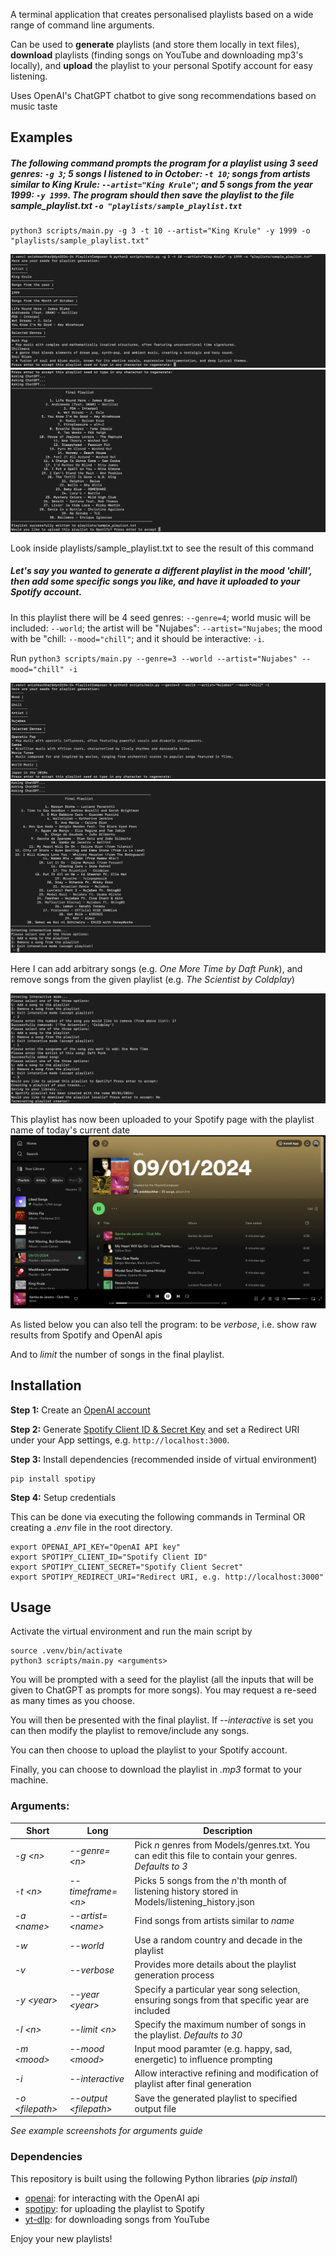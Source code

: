 A terminal application that creates personalised playlists based on a wide range of command line arguments.

Can be used to **generate** playlists (and store them locally in text files), **download** playlists (finding songs on YouTube and downloading mp3's locally), and **upload** the playlist to your personal Spotify account for easy listening.

Uses OpenAI's ChatGPT chatbot to give song recommendations based on music taste

## Examples

##### The following command prompts the program for a playlist using 3 seed genres: `-g 3`;  5 songs I listened to in October: `-t 10`;  songs from artists similar to *King Krule*: `--artist="King Krule"`; and 5 songs from the year 1999: `-y 1999`. The program should then save the playlist to the file *sample_playlist.txt* `-o "playlists/sample_playlist.txt` 
```
python3 scripts/main.py -g 3 -t 10 --artist="King Krule" -y 1999 -o "playlists/sample_playlist.txt"
```
<img src="demo/Demo%201%20-%20Prompt.png" alt="Save to file prompt" >
<img src="demo/Demo%201%20-%20Playlist%20Creation.png" alt="Save to file result" >

Look inside playlists/sample_playlist.txt to see the result of this command

##### Let's say you wanted to generate a different playlist in the mood 'chill', then add some specific songs you like, and have it uploaded to your Spotify account. 
In this playlist there will be 4 seed genres: `--genre=4`;  world music will be included: `--world`;  the artist will be "Nujabes": `--artist="Nujabes`;  the mood with be "chill: `--mood="chill"`; and it should be interactive: `-i`.

Run `python3 scripts/main.py --genre=3 --world --artist="Nujabes" --mood="chill" -i`

<img src="demo/Demo%202%20-%20Prompt.png" alt="Interactive prompt" >
<img src="demo/Demo%202%20-%20Playlist%20Creation.png" alt="Interactive prompt">

Here I can add arbitrary songs (e.g. *One More Time by Daft Punk*), and remove songs from the given playlist (e.g. *The Scientist by Coldplay*)

<img src="demo/Demo%202%20-%20Uploading.png" alt="Interactive prompt" >

This playlist has now been uploaded to your Spotify page with the playlist name of today's current date
<img src="demo/Demo%202%20-%20Spotify.png" alt="Interactive prompt" >

As listed below you can also tell the program: to be *verbose*, i.e. show raw results from Spotify and OpenAI apis

And to *limit* the number of songs in the final playlist.

## Installation

**Step 1:** Create an [OpenAI account](https://beta.openai.com/account/api-keys)

**Step 2:** Generate [Spotify Client ID & Secret Key](https://developer.spotify.com/dashboard/login) and set a Redirect URI under your App settings, e.g. `http://localhost:3000`.

**Step 3:** Install dependencies (recommended inside of virtual environment)

```
pip install spotipy
```
**Step 4:** Setup credentials

This can be done via executing the following commands in Terminal OR creating a *.env* file in the root directory.
```
export OPENAI_API_KEY="OpenAI API key"
export SPOTIPY_CLIENT_ID="Spotify Client ID"
export SPOTIPY_CLIENT_SECRET="Spotify Client Secret"
export SPOTIPY_REDIRECT_URI="Redirect URI, e.g. http://localhost:3000"
```


## Usage

Activate the virtual environment and run the main script by
```
source .venv/bin/activate
python3 scripts/main.py <arguments>
```
You will be prompted with a seed for the playlist (all the inputs that will be given to ChatGPT as prompts for more songs). You may request a re-seed as many times as you choose.

You will then be presented with the final playlist. If *--interactive* is set you can then modify the playlist to remove/include any songs.

You can then choose to upload the playlist to your Spotify account.

Finally, you can choose to download the playlist in *.mp3* format to your machine.

### Arguments:

| Short | Long | Description |
| ----------- | -- | ----------- |
| *-g \<n>* | *--genre=\<n>* | Pick *n* genres from Models/genres.txt. You can edit this file to contain your genres. *Defaults to 3* |
|*-t \<n>* | *--timeframe=\<n>* | Picks 5 songs from the *n*'th month of listening history stored in Models/listening_history.json |
|*-a \<name>* | *--artist=\<name>* | Find songs from artists similar to *name* |
| *-w* | *--world*| Use a random country and decade in the playlist |
|*-v* | *--verbose* | Provides more details about the playlist generation process |
|*-y \<year>* | *--year \<year>* | Specify a particular year song selection, ensuring songs from that specific year are included |
| *-l \<n>* | *--limit \<n>*| Specify the maximum number of songs in the playlist. *Defaults to 30* |
| *-m \<mood>* | *--mood \<mood>* | Input mood paramter (e.g. happy, sad, energetic) to influence prompting |
| *-i* | *--interactive* | Allow interactive refining and modification of playlist after final generation |
| *-o \<filepath>* | *--output \<filepath>*| Save the generated playlist to specified output file |


*See example screenshots for arguments guide*


### Dependencies
This repository is built using the following Python libraries (*pip install*)
- [openai](https://platform.openai.com/docs/overview): for interacting with the OpenAI api
- [spotipy](https://github.com/spotipy-dev/spotipy): for uploading the playlist to Spotify
- [yt-dlp](https://github.com/yt-dlp/yt-dlp): for downloading songs from YouTube


Enjoy your new playlists!